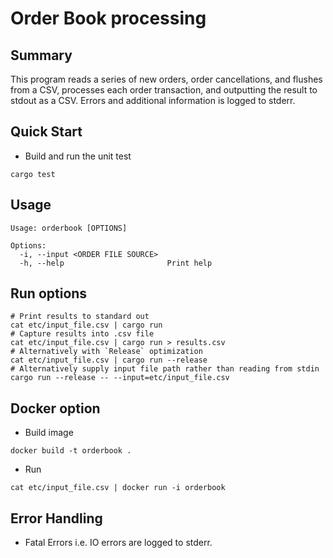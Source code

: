 # Order Book processing

## Summary

This program reads a series of new orders, order cancellations, and flushes from a CSV, processes each order transaction,
and outputting the result to stdout as a CSV. Errors and additional information is logged to stderr.

## Quick Start

- Build and run the unit test

```shell
cargo test
```

## Usage

```shell
Usage: orderbook [OPTIONS]

Options:
  -i, --input <ORDER FILE SOURCE>
  -h, --help                       Print help
```

## Run options

```shell
# Print results to standard out
cat etc/input_file.csv | cargo run
# Capture results into .csv file
cat etc/input_file.csv | cargo run > results.csv
# Alternatively with `Release` optimization
cat etc/input_file.csv | cargo run --release
# Alternatively supply input file path rather than reading from stdin
cargo run --release -- --input=etc/input_file.csv
```

## Docker option
- Build image
```shell
docker build -t orderbook .
```
- Run
```shell
cat etc/input_file.csv | docker run -i orderbook
```

## Error Handling

- Fatal Errors i.e. IO errors are logged to stderr.

